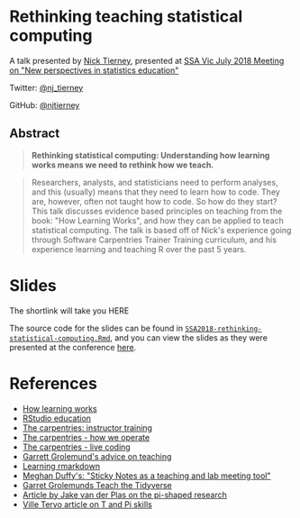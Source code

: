 # Rethinking teaching statistical computing

A talk presented by [Nick Tierney](http://www.njtierney.com/), presented at [SSA Vic July 2018 Meeting on "New perspectives in statistics education"](https://www.meetup.com/Statistical-Society-of-Australia-Victorian-Branch/events/252354582/)

Twitter: [\@nj_tierney](https://twitter.com/nj_tierney)

GitHub: [\@njtierney](https://github.com/njtierney)

## Abstract

> **Rethinking statistical computing: Understanding how learning works means we need to rethink how we teach.**

> Researchers, analysts, and statisticians need to perform analyses, and
this (usually) means that they need to learn how to code. They are,
however, often not taught how to code. So how do they start? This talk
discusses evidence based principles on teaching from the book: "How
Learning Works", and how they can be applied to teach statistical
computing. The talk is based off of Nick's experience going through
Software Carpentries Trainer Training curriculum, and his experience
learning and teaching R over the past 5 years.

# Slides

The shortlink will take you HERE

The source code for the slides can be found in [`SSA2018-rethinking-statistical-computing.Rmd`](https://github.com/njtierney/ssa-2018-rethinking-teaching-computing/blob/master/SSA2018-rethinking-statistical-computing.Rmd), and you can view the slides as they were presented at the conference [here](https://talks.updog.co/ssa2018-rethinking-statistical-computing/ssa2018-rethinking-statistical-computing.html#1).

# References

- [How learning works](https://www.amazon.com.au/How-Learning-Works-Research-Based-Principles-ebook/dp/B003IEJZXS)
- [RStudio education](http://github.com/rstudio-education)
- [The carpentries: instructor training](https://carpentries.github.io/instructor-training/)
- [The carpentries - how we operate](https://carpentries.github.io/instructor-training/20-carpentries/index.html)
- [The carpentries - live coding](https://carpentries.github.io/instructor-training/15-live/index.html)
- [Garrett Grolemund's advice on teaching](https://community.rstudio.com/t/looking-for-best-ways-in-teaching-r-to-absolute-beginners/6998/3?u=apreshill)
- [Learning rmarkdown](https://rmarkdown.rstudio.com/lesson-1.html)
- [Meghan Duffy's: "Sticky Notes as a teaching and lab meeting tool"](https://dynamicecology.wordpress.com/2015/01/13/sticky-notes-as-a-teaching-and-lab-meeting-tool/)
- [Garret Grolemunds Teach the Tidyverse](https://github.com/rstudio-education/teach-the-tidyverse/blob/master/01-Two-Ways-to-Teach.pdf)
- [Article by Jake van der Plas on the pi-shaped research](https://jakevdp.github.io/blog/2014/08/22/hacking-academia/)
- [Ville Tervo article on T and Pi skills](https://futurice.com/blog/from-t-to-pi-design-skill-expectations-in-change)
